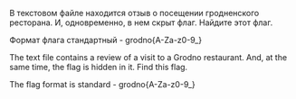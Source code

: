 В текстовом файле находится отзыв о посещении гродненского ресторана. И, одновременно, в нем скрыт флаг. Найдите этот флаг.

Формат флага стандартный - grodno{A-Za-z0-9_}

The text file contains a review of a visit to a Grodno restaurant. And, at the same time, the flag is hidden in it. Find this flag.

The flag format is standard - grodno{A-Za-z0-9_}

